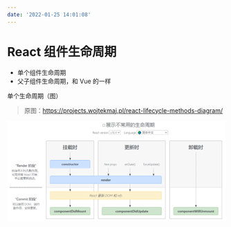 ```yaml
---
date: '2022-01-25 14:01:08'
---
```


# React 组件生命周期

- 单个组件生命周期
- 父子组件生命周期，和 Vue 的一样

单个生命周期（图）

> 原图：https://projects.wojtekmaj.pl/react-lifecycle-methods-diagram/

![react](./images/react-20220125141109.png)
